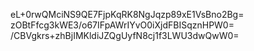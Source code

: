 eL+0rwQMciNS9QE7FjpKqRK8NgJqzp89xE1VsBno2Bg=
zOBtFfcg3kWE3/o67IFpAWrIYvO0iXjdFBISqznHPW0=
/CBVgkrs+zhBjIMKldiJZQgUyfN8cj1f3LWU3dwQwW0=
